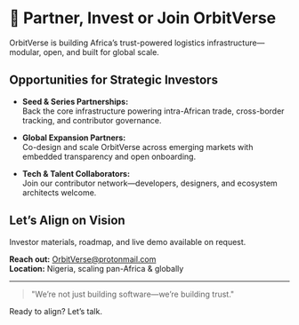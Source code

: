 # 🤝 Partner, Invest or Join OrbitVerse

OrbitVerse is building Africa’s trust-powered logistics infrastructure—modular, open, and built for global scale.

## Opportunities for Strategic Investors

- **Seed & Series Partnerships:**  
  Back the core infrastructure powering intra-African trade, cross-border tracking, and contributor governance.

- **Global Expansion Partners:**  
  Co-design and scale OrbitVerse across emerging markets with embedded transparency and open onboarding.

- **Tech & Talent Collaborators:**  
  Join our contributor network—developers, designers, and ecosystem architects welcome.

##  Let’s Align on Vision

 Investor materials, roadmap, and live demo available on request.

 **Reach out:** OrbitVerse@protonmail.com  
 **Location:** Nigeria, scaling pan-Africa & globally

---

> "We’re not just building software—we’re building trust."

Ready to align? Let’s talk. 
